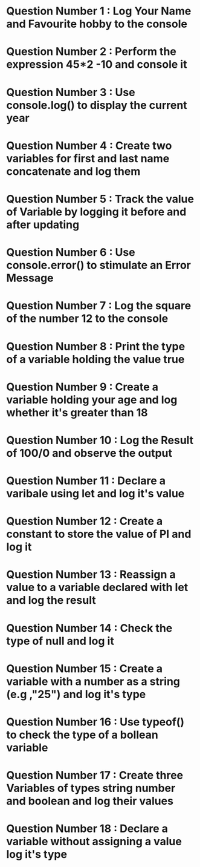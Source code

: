 # Question Number 1 : Log Your Name and Favourite hobby to the console
# Question Number 2 : Perform the expression 45*2 -10 and console it
# Question Number 3 : Use console.log() to display the current year
# Question Number 4 : Create two variables for first and last name concatenate and log them 
# Question Number 5 : Track the value of Variable by logging it before and after updating 
# Question Number 6 : Use console.error() to stimulate an Error Message 
# Question Number 7 : Log the square of the number 12 to the console
# Question Number 8 : Print the type of a variable holding the value true
# Question Number 9 : Create a variable holding your age and log whether it's greater than 18
# Question Number 10 : Log the Result of 100/0 and observe the output
# Question Number 11 : Declare a varibale using let and log it's value
# Question Number 12 : Create a constant to store the value of PI and log it
# Question Number 13 : Reassign a value to a variable declared with let and log the result
# Question Number 14 : Check the type of null and log it
# Question Number 15 : Create a variable with a number as a string (e.g ,"25") and log it's type
# Question Number 16 : Use typeof() to check the type of a bollean variable
# Question Number 17 : Create three Variables of types string number and boolean and log their values
# Question Number 18 : Declare a variable without assigning a value log it's type